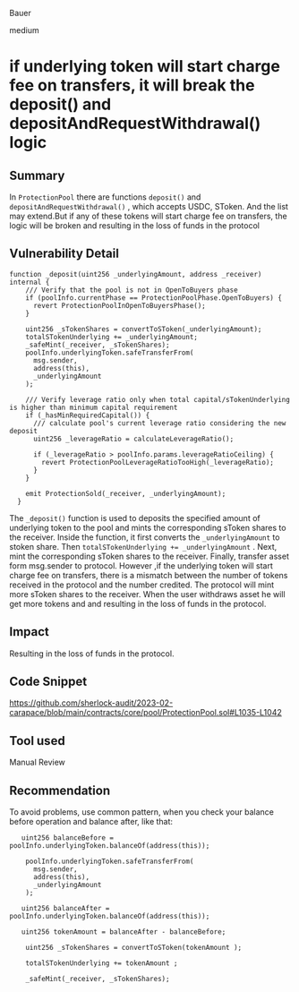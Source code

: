 Bauer

medium

# if underlying token will start charge fee on transfers, it will break the deposit() and depositAndRequestWithdrawal() logic

## Summary
In ```ProtectionPool```  there are  functions ```deposit()``` and ```depositAndRequestWithdrawal()``` , which accepts USDC, SToken.  And the list may extend.But if any of these tokens will start charge fee on transfers, the logic will be broken and resulting in the loss of funds in the protocol

## Vulnerability Detail
```solidity
function _deposit(uint256 _underlyingAmount, address _receiver) internal {
    /// Verify that the pool is not in OpenToBuyers phase
    if (poolInfo.currentPhase == ProtectionPoolPhase.OpenToBuyers) {
      revert ProtectionPoolInOpenToBuyersPhase();
    }

    uint256 _sTokenShares = convertToSToken(_underlyingAmount);
    totalSTokenUnderlying += _underlyingAmount;
    _safeMint(_receiver, _sTokenShares);
    poolInfo.underlyingToken.safeTransferFrom(
      msg.sender,
      address(this),
      _underlyingAmount
    );

    /// Verify leverage ratio only when total capital/sTokenUnderlying is higher than minimum capital requirement
    if (_hasMinRequiredCapital()) {
      /// calculate pool's current leverage ratio considering the new deposit
      uint256 _leverageRatio = calculateLeverageRatio();

      if (_leverageRatio > poolInfo.params.leverageRatioCeiling) {
        revert ProtectionPoolLeverageRatioTooHigh(_leverageRatio);
      }
    }

    emit ProtectionSold(_receiver, _underlyingAmount);
  }

```
The ```_deposit()``` function is used to deposits the specified amount of underlying token to the pool and mints the corresponding sToken shares to the receiver. Inside the function, it first converts the ```_underlyingAmount``` to stoken share. Then ```totalSTokenUnderlying += _underlyingAmount``` . Next, mint the corresponding sToken shares to the receiver. Finally, transfer asset form msg.sender to protocol. However ,if  the underlying token  will start charge fee on transfers, there is a mismatch between the number of tokens received in the protocol and the number credited. The protocol will mint more sToken shares to the receiver. When the user withdraws asset he will get more tokens and and resulting in the loss of funds in the protocol.


## Impact
Resulting in the loss of funds in the protocol.

## Code Snippet
https://github.com/sherlock-audit/2023-02-carapace/blob/main/contracts/core/pool/ProtectionPool.sol#L1035-L1042

## Tool used

Manual Review

## Recommendation
To avoid problems, use common pattern, when you check your balance before operation and balance after, like that:

```solidity
   uint256 balanceBefore = poolInfo.underlyingToken.balanceOf(address(this));

    poolInfo.underlyingToken.safeTransferFrom(
      msg.sender,
      address(this),
      _underlyingAmount
    );

   uint256 balanceAfter = poolInfo.underlyingToken.balanceOf(address(this));

   uint256 tokenAmount = balanceAfter - balanceBefore;

    uint256 _sTokenShares = convertToSToken(tokenAmount );

    totalSTokenUnderlying += tokenAmount ;

    _safeMint(_receiver, _sTokenShares);

```


